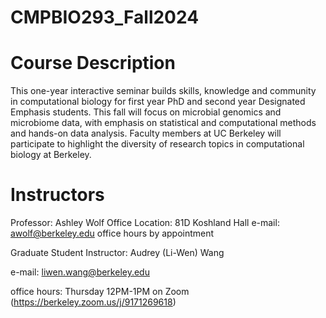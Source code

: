 # CMPBIO293_Fall2024

# Course Description
This one-year interactive seminar builds skills, knowledge and community in computational biology for first year PhD and second year Designated Emphasis students. This fall will focus on microbial genomics and microbiome data, with emphasis on statistical and computational methods and hands-on data analysis. Faculty members at UC Berkeley will participate to highlight the diversity of research topics in computational biology at Berkeley.

# Instructors
Professor: Ashley Wolf
Office Location: 81D Koshland Hall
e-mail: awolf@berkeley.edu
office hours by appointment

Graduate Student Instructor: Audrey (Li-Wen) Wang

e-mail: liwen.wang@berkeley.edu

office hours: Thursday 12PM-1PM on Zoom (https://berkeley.zoom.us/j/9171269618)


